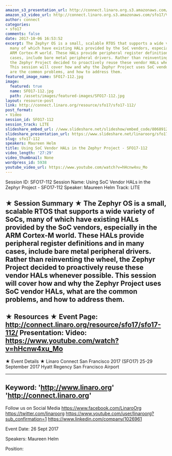 ```yaml
---
amazon_s3_presentation_url: http://connect.linaro.org.s3.amazonaws.com/sfo17/Presentations/SFO17-112%20-%20Using%20SoC%20Vendor%20HALs%20in%20the%20Zephyr%20Project.pdf
amazon_s3_video_url: http://connect.linaro.org.s3.amazonaws.com/sfo17/Videos/SFO17-112%20Using%20SoC%20Vendor%20HALs%20in%20the%20Zephyr%20Project.mp4
author: connect
categories:
- sfo17
comments: false
date: 2017-10-06 16:53:52
excerpt: The Zephyr OS is a small, scalable RTOS that supports a wide variety of SoCs,
  many of which have existing HALs provided by the SoC vendors, especially in the
  ARM Cortex-M world. These HALs provide peripheral register definitions and in many
  cases, include bare metal peripheral drivers. Rather than reinventing the wheel,
  the Zephyr Project decided to proactively reuse these vendor HALs whenever possible.
  This session will cover how and why the Zephyr Project uses SoC vendor HALs, what
  are the common problems, and how to address them.
featured_image_name: SFO17-112.jpg
image:
  featured: true
  name: SFO17-112.jpg
  path: /assets/images/featured-images/SFO17-112.jpg
layout: resource-post
link: http://connect.linaro.org/resource/sfo17/sfo17-112/
post_format:
- Video
session_id: SFO17-112
session_track: LITE
slideshare_embed_url: //www.slideshare.net/slideshow/embed_code/80689129
slideshare_presentation_url: https://www.slideshare.net/linaroorg/sfo17-112-using-so-c-vendor-hals-in-the-zephyr-project
slug: sfo17-112
speakers: Maureen Helm
title: Using SoC Vendor HALs in the Zephyr Project - SFO17-112
video_length: '27:29'
video_thumbnail: None
wordpress_id: 5938
youtube_video_url: https://www.youtube.com/watch?v=hHcnw4xu_Mo
---
```


Session ID: SFO17-112
Session Name: Using SoC Vendor HALs in the Zephyr Project - SFO17-112
Speaker: Maureen Helm
Track: LITE

★ Session Summary ★
The Zephyr OS is a small, scalable RTOS that supports a wide variety of SoCs, many of which have existing HALs provided by the SoC vendors, especially in the ARM Cortex-M world. These HALs provide peripheral register definitions and in many cases, include bare metal peripheral drivers. Rather than reinventing the wheel, the Zephyr Project decided to proactively reuse these vendor HALs whenever possible. This session will cover how and why the Zephyr Project uses SoC vendor HALs, what are the common problems, and how to address them.
---------------------------------------------------
★ Resources ★
Event Page: http://connect.linaro.org/resource/sfo17/sfo17-112/
Presentation:
Video: https://www.youtube.com/watch?v=hHcnw4xu_Mo
---------------------------------------------------

★ Event Details ★
Linaro Connect San Francisco 2017 (SFO17)
25-29 September 2017
Hyatt Regency San Francisco Airport

---------------------------------------------------
Keyword:
'http://www.linaro.org'
'http://connect.linaro.org'
---------------------------------------------------
Follow us on Social Media
https://www.facebook.com/LinaroOrg
https://twitter.com/linaroorg
https://www.youtube.com/user/linaroorg?sub_confirmation=1
https://www.linkedin.com/company/1026961

Event Date: 26 Sept 2017

Speakers: Maureen Helm

Position: